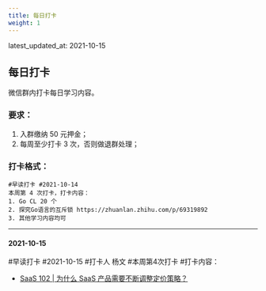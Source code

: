 ```yaml
---
title: 每日打卡
weight: 1
---
```


latest_updated_at: 2021-10-15

## 每日打卡

微信群内打卡每日学习内容。

### 要求：

1. 入群缴纳 50 元押金；
2. 每周至少打卡 3 次，否则做退群处理；

### 打卡格式：

```
#早读打卡 #2021-10-14 
本周第 4 次打卡，打卡内容：
1. Go CL 20 个
2. 探究Go语言的互斥锁 https://zhuanlan.zhihu.com/p/69319892
3. 其他学习内容均可
```

----

#### 2021-10-15

#早读打卡 #2021-10-15
#打卡人 杨文
#本周第4次打卡
#打卡内容：
- [SaaS 102 | 为什么 SaaS 产品需要不断调整定价策略？](https://mp.weixin.qq.com/s/j5-0DvmeBhuWZWTf0qCHbA)


